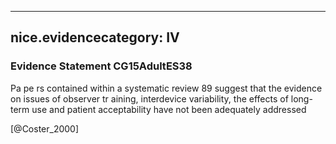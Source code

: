 
---
nice.evidencecategory: IV
---

### Evidence Statement CG15AdultES38
Pa pe rs contained within a systematic review 89 suggest that the evidence on issues of observer tr aining, interdevice variability, the effects of long-term use and patient acceptability have not been adequately addressed

[@Coster_2000]

